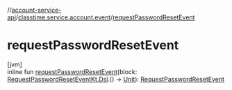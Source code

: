 //[account-service-api](../../index.md)/[classtime.service.account.event](index.md)/[requestPasswordResetEvent](request-password-reset-event.md)

# requestPasswordResetEvent

[jvm]\
inline fun [requestPasswordResetEvent](request-password-reset-event.md)(block: [RequestPasswordResetEventKt.Dsl](-request-password-reset-event-kt/-dsl/index.md).() -&gt; [Unit](https://kotlinlang.org/api/latest/jvm/stdlib/kotlin/-unit/index.html)): [RequestPasswordResetEvent](-request-password-reset-event/index.md)
